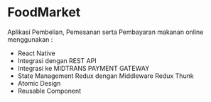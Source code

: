 # FoodMarket
Aplikasi Pembelian, Pemesanan serta Pembayaran makanan online menggunakan :
* React Native
* Integrasi dengan REST API
* Integrasi ke MIDTRANS PAYMENT GATEWAY
* State Management Redux dengan Middleware Redux Thunk
* Atomic Design
* Reusable Component
